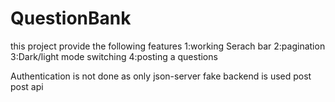 # QuestionBank
this project provide the following features
1:working Serach bar
2:pagination
3:Dark/light mode switching
4:posting a questions

Authentication is not done as only json-server fake backend is used post post api
